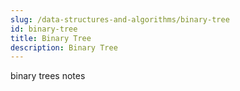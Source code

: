 ```yaml
---
slug: /data-structures-and-algorithms/binary-tree
id: binary-tree
title: Binary Tree
description: Binary Tree
---
```


binary trees notes
